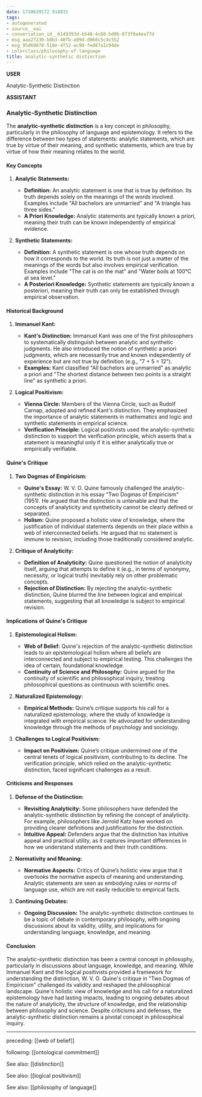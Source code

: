 ```yaml
---
date: 1720639172.918831
tags:
- autogenerated
- source__oai
- conversation_id__6149393d-b548-4c68-bd0b-873f0a4ea77d
- msg_aaa27230-b8b3-48fb-a09d-d068c5c4c552
- msg_95d69878-518e-4f52-ac90-fed87a1c94de
- colorclass/philosophy-of-language
title: analytic-synthetic distinction
---
```


**USER**

Analytic-Synthetic Distinction


**ASSISTANT**

### Analytic-Synthetic Distinction

The **analytic-synthetic distinction** is a key concept in philosophy, particularly in the philosophy of language and epistemology. It refers to the difference between two types of statements: analytic statements, which are true by virtue of their meaning, and synthetic statements, which are true by virtue of how their meaning relates to the world.

#### Key Concepts

1. **Analytic Statements:**
   - **Definition:** An analytic statement is one that is true by definition. Its truth depends solely on the meanings of the words involved. Examples include "All bachelors are unmarried" and "A triangle has three sides."
   - **A Priori Knowledge:** Analytic statements are typically known a priori, meaning their truth can be known independently of empirical evidence.

2. **Synthetic Statements:**
   - **Definition:** A synthetic statement is one whose truth depends on how it corresponds to the world. Its truth is not just a matter of the meanings of the words but also involves empirical verification. Examples include "The cat is on the mat" and "Water boils at 100°C at sea level."
   - **A Posteriori Knowledge:** Synthetic statements are typically known a posteriori, meaning their truth can only be established through empirical observation.

#### Historical Background

1. **Immanuel Kant:**
   - **Kant's Distinction:** Immanuel Kant was one of the first philosophers to systematically distinguish between analytic and synthetic judgments. He also introduced the notion of synthetic a priori judgments, which are necessarily true and known independently of experience but are not true by definition (e.g., "7 + 5 = 12").
   - **Examples:** Kant classified "All bachelors are unmarried" as analytic a priori and "The shortest distance between two points is a straight line" as synthetic a priori.

2. **Logical Positivism:**
   - **Vienna Circle:** Members of the Vienna Circle, such as Rudolf Carnap, adopted and refined Kant's distinction. They emphasized the importance of analytic statements in mathematics and logic and synthetic statements in empirical science.
   - **Verification Principle:** Logical positivists used the analytic-synthetic distinction to support the verification principle, which asserts that a statement is meaningful only if it is either analytically true or empirically verifiable.

#### Quine's Critique

1. **Two Dogmas of Empiricism:**
   - **Quine's Essay:** W. V. O. Quine famously challenged the analytic-synthetic distinction in his essay "Two Dogmas of Empiricism" (1951). He argued that the distinction is untenable and that the concepts of analyticity and syntheticity cannot be clearly defined or separated.
   - **Holism:** Quine proposed a holistic view of knowledge, where the justification of individual statements depends on their place within a web of interconnected beliefs. He argued that no statement is immune to revision, including those traditionally considered analytic.

2. **Critique of Analyticity:**
   - **Definition of Analyticity:** Quine questioned the notion of analyticity itself, arguing that attempts to define it (e.g., in terms of synonymy, necessity, or logical truth) inevitably rely on other problematic concepts.
   - **Rejection of Distinction:** By rejecting the analytic-synthetic distinction, Quine blurred the line between logical and empirical statements, suggesting that all knowledge is subject to empirical revision.

#### Implications of Quine's Critique

1. **Epistemological Holism:**
   - **Web of Belief:** Quine's rejection of the analytic-synthetic distinction leads to an epistemological holism where all beliefs are interconnected and subject to empirical testing. This challenges the idea of certain, foundational knowledge.
   - **Continuity of Science and Philosophy:** Quine argued for the continuity of scientific and philosophical inquiry, treating philosophical questions as continuous with scientific ones.

2. **Naturalized Epistemology:**
   - **Empirical Methods:** Quine’s critique supports his call for a naturalized epistemology, where the study of knowledge is integrated with empirical science. He advocated for understanding knowledge through the methods of psychology and sociology.

3. **Challenges to Logical Positivism:**
   - **Impact on Positivism:** Quine’s critique undermined one of the central tenets of logical positivism, contributing to its decline. The verification principle, which relied on the analytic-synthetic distinction, faced significant challenges as a result.

#### Criticisms and Responses

1. **Defense of the Distinction:**
   - **Revisiting Analyticity:** Some philosophers have defended the analytic-synthetic distinction by refining the concept of analyticity. For example, philosophers like Jerrold Katz have worked on providing clearer definitions and justifications for the distinction.
   - **Intuitive Appeal:** Defenders argue that the distinction has intuitive appeal and practical utility, as it captures important differences in how we understand statements and their truth conditions.

2. **Normativity and Meaning:**
   - **Normative Aspects:** Critics of Quine’s holistic view argue that it overlooks the normative aspects of meaning and understanding. Analytic statements are seen as embodying rules or norms of language use, which are not easily reducible to empirical facts.

3. **Continuing Debates:**
   - **Ongoing Discussion:** The analytic-synthetic distinction continues to be a topic of debate in contemporary philosophy, with ongoing discussions about its validity, utility, and implications for understanding language, knowledge, and meaning.

#### Conclusion

The analytic-synthetic distinction has been a central concept in philosophy, particularly in discussions about language, knowledge, and meaning. While Immanuel Kant and the logical positivists provided a framework for understanding the distinction, W. V. O. Quine's critique in "Two Dogmas of Empiricism" challenged its validity and reshaped the philosophical landscape. Quine's holistic view of knowledge and his call for a naturalized epistemology have had lasting impacts, leading to ongoing debates about the nature of analyticity, the structure of knowledge, and the relationship between philosophy and science. Despite criticisms and defenses, the analytic-synthetic distinction remains a pivotal concept in philosophical inquiry.


---

preceding: [[web of belief]]  


following: [[ontological commitment]]

See also: [[distinction]]


See also: [[logical positivism]]


See also: [[philosophy of language]]